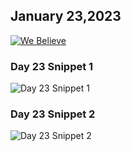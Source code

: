 ## January 23,2023

[![We Believe](https://raw.githubusercontent.com/linusjf/CIAY/main/January/jpgs/Day023.jpg)](https://youtu.be/kTXvbzTt1Jg "We Believe")

### Day 23 Snippet 1

![Day 23 Snippet 1](https://raw.githubusercontent.com/linusjf/CIAY/refs/heads/main/January/jpgs/Day23Snippet1.jpg)

### Day 23 Snippet 2

![Day 23 Snippet 2](https://raw.githubusercontent.com/linusjf/CIAY/refs/heads/main/January/jpgs/Day23Snippet2.jpg)
